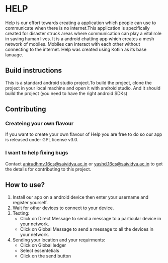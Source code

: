 # HELP 
Help  is our effort towards creating a application which people can use to communicate when there is no internet.This application is specifically created for disaster struck areas where communication can play a vital role in saving human lives. 
It is a android chatting app which creates a mesh network of mobiles. Mobiles can interact with each other without connecting  to the internet.
Help was created using Kotlin as its base lanuage.

## Build instructions

This is a standard android studio project.To build the project, clone the project in your local machine and open it with android studio.
And it should build the project (you need to have the right android SDKs)

## Contributing

### Createing your own flavour
If you want to create your own flavour of Help you are free to do so our app is released under GPL license v3.0.

### I want to help fixing bugs
Contact anirudhmv.16cs@saividya.ac.in or yashd.16cs@saividya.ac.in to get the details for contributing to this project. 

## How to use?

1. Install our app on a android device then enter your username and register yourself.
2. Wait for other devices to connect to your device.
3. Texting:
	- Click on Direct Message to send a message to a particular device in your network.
	- Click on Global Message to send a message to all the devices in your network.
4. Sending your location and your requirments:
	- Click on Global ledger
	- Select essentetials 
	- Click on the send button


